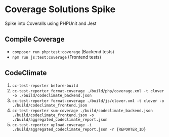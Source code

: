 # Coverage Solutions Spike
Spike into Coveralls using PHPUnit and Jest

## Compile Coverage
- `composer run php:test:coverage` (Backend tests)
- `npm run js:test:coverage` (Frontend tests)

## CodeClimate
1. `cc-test-reporter before-build`
2. `cc-test-reporter format-coverage ./build/php/coverage.xml -t clover -o ./build/codeclimate_backend.json`
3. `cc-test-reporter format-coverage ./build/js/clover.xml -t clover -o ./build/codeclimate_frontend.json`
4. `cc-test-reporter sum-coverage ./build/codeclimate_backend.json ./build/codeclimate_frontend.json -o ./build/aggregated_codeclimate_report.json`
5. `cc-test-reporter upload-coverage -i ./build/aggregated_codeclimate_report.json -r {REPORTER_ID}`
